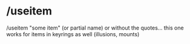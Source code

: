 # /useitem

/useitem "some item" \(or partial name\) or without the quotes... this one works for items in keyrings as well \(illusions, mounts\)

